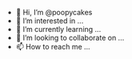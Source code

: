- 👋 Hi, I’m @poopycakes
- 👀 I’m interested in ...
- 🌱 I’m currently learning ...
- 💞️ I’m looking to collaborate on ...
- 📫 How to reach me ...

<!---
poopycakes/poopycakes is a ✨ special ✨ repository because its `README.md` (this file) appears on your GitHub profile.
You can click the Preview link to take a look at your changes.
--->
